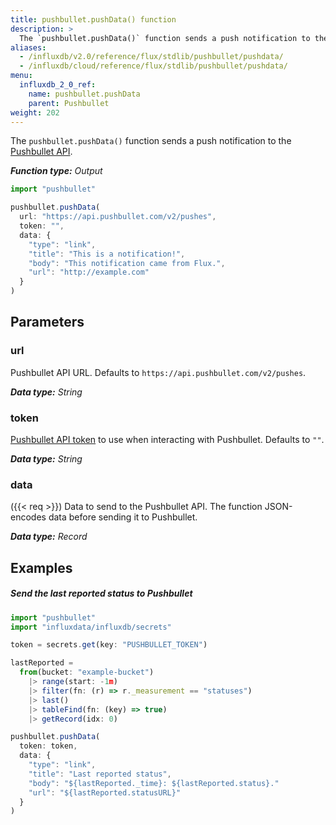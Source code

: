 ```yaml
---
title: pushbullet.pushData() function
description: >
  The `pushbullet.pushData()` function sends a push notification to the Pushbullet API.
aliases:
  - /influxdb/v2.0/reference/flux/stdlib/pushbullet/pushdata/
  - /influxdb/cloud/reference/flux/stdlib/pushbullet/pushdata/
menu:
  influxdb_2_0_ref:
    name: pushbullet.pushData
    parent: Pushbullet
weight: 202
---
```


The `pushbullet.pushData()` function sends a push notification to the
[Pushbullet API](https://docs.pushbullet.com/).

_**Function type:** Output_

```js
import "pushbullet"

pushbullet.pushData(
  url: "https://api.pushbullet.com/v2/pushes",
  token: "",
  data: {
    "type": "link",
    "title": "This is a notification!",
    "body": "This notification came from Flux.",
    "url": "http://example.com"
  }
)
```

## Parameters

### url
Pushbullet API URL.
Defaults to `https://api.pushbullet.com/v2/pushes`.

_**Data type:** String_

### token
[Pushbullet API token](https://get.pushbullet.help/hc/en-us/articles/215770388-Create-and-regenerate-API-tokens)
to use when interacting with Pushbullet.
Defaults to `""`.

_**Data type:** String_

### data
({{< req >}})
Data to send to the Pushbullet API.
The function JSON-encodes data before sending it to Pushbullet.

_**Data type:** Record_



## Examples

##### Send the last reported status to Pushbullet
```js
import "pushbullet"
import "influxdata/influxdb/secrets"

token = secrets.get(key: "PUSHBULLET_TOKEN")

lastReported =
  from(bucket: "example-bucket")
    |> range(start: -1m)
    |> filter(fn: (r) => r._measurement == "statuses")
    |> last()
    |> tableFind(fn: (key) => true)
    |> getRecord(idx: 0)

pushbullet.pushData(
  token: token,
  data: {
    "type": "link",
    "title": "Last reported status",
    "body": "${lastReported._time}: ${lastReported.status}."
    "url": "${lastReported.statusURL}"
  }
)
```
